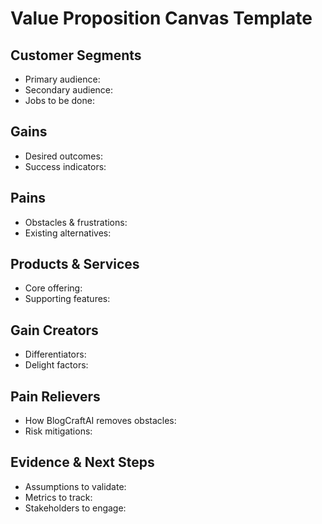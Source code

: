 # Value Proposition Canvas Template

## Customer Segments
- Primary audience:
- Secondary audience:
- Jobs to be done:

## Gains
- Desired outcomes:
- Success indicators:

## Pains
- Obstacles & frustrations:
- Existing alternatives:

## Products & Services
- Core offering:
- Supporting features:

## Gain Creators
- Differentiators:
- Delight factors:

## Pain Relievers
- How BlogCraftAI removes obstacles:
- Risk mitigations:

## Evidence & Next Steps
- Assumptions to validate:
- Metrics to track:
- Stakeholders to engage:
